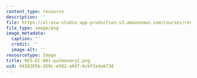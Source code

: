 ```yaml
---
content_type: resource
description: ''
file: https://ol-ocw-studio-app-production.s3.amazonaws.com/courses/res-ec-001-exploring-fairness-in-machine-learning-for-international-development-spring-2020/9458205b359ce582a6976cbf2e4a6730_RES-EC-001-pulmonary2.png
file_type: image/png
image_metadata:
  caption: ''
  credit: ''
  image-alt: ''
resourcetype: Image
title: RES-EC-001-pulmonary2.png
uid: 9458205b-359c-e582-a697-6cbf2e4a6730
---
```


